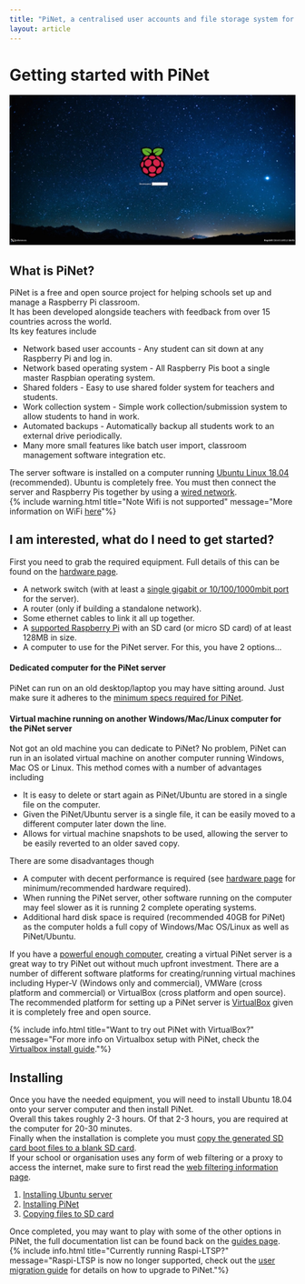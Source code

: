 ```yaml
---
title: "PiNet, a centralised user accounts and file storage system for a Raspberry Pi classroom."
layout: article
---
```


# Getting started with PiNet

![](/assets/images/raspi-login.jpeg)

## What is PiNet?
PiNet is a free and open source project for helping schools set up and manage a Raspberry Pi classroom.   
It has been developed alongside teachers with feedback from over 15 countries across the world.   
Its key features include   
- Network based user accounts - Any student can sit down at any Raspberry Pi and log in.   
- Network based operating system - All Raspberry Pis boot a single master Raspbian operating system.   
- Shared folders - Easy to use shared folder system for teachers and students.    
- Work collection system - Simple work collection/submission system to allow students to hand in work.   
- Automated backups - Automatically backup all students work to an external drive periodically.   
- Many more small features like batch user import, classroom management software integration etc.     

The server software is installed on a computer running [Ubuntu Linux 18.04](https://www.ubuntu.com/desktop) (recommended). Ubuntu is completely free. You must then connect the server and Raspberry Pis together by using a [wired network](hardware.html).   
{% include warning.html title="Note Wifi is not supported" message="More information on WiFi <a href='../faq.html'>here</a>"%}   
   
   
## I am interested, what do I need to get started?
First you need to grab the required equipment. Full details of this can be found on the [hardware page](hardware.html).  
- A network switch (with at least a [single gigabit or 10/100/1000mbit port](https://youtu.be/Wyy8wb2D_y4?t=79) for the server).  
- A router (only if building a standalone network).   
- Some ethernet cables to link it all up together.   
- A [supported Raspberry Pi](http://pinet.org.uk/articles/key-info.html) with an SD card (or micro SD card) of at least 128MB in size.   
- A computer to use for the PiNet server. For this, you have 2 options...   

#### Dedicated computer for the PiNet server   
PiNet can run on an old desktop/laptop you may have sitting around. Just make sure it adheres to the [minimum specs required for PiNet](hardware.html).

#### Virtual machine running on another Windows/Mac/Linux computer for the PiNet server   
Not got an old machine you can dedicate to PiNet? No problem, PiNet can run in an isolated virtual machine on another computer running Windows, Mac OS or Linux. This method comes with a number of advantages including  
- It is easy to delete or start again as PiNet/Ubuntu are stored in a single file on the computer.   
- Given the PiNet/Ubuntu server is a single file, it can be easily moved to a different computer later down the line.   
- Allows for virtual machine snapshots to be used, allowing the server to be easily reverted to an older saved copy.   

There are some disadvantages though   
- A computer with decent performance is required (see [hardware page](hardware.html) for minimum/recommended hardware required).  
- When running the PiNet server, other software running on the computer may feel slower as it is running 2 complete operating systems.   
- Additional hard disk space is required (recommended 40GB for PiNet) as the computer holds a full copy of Windows/Mac OS/Linux as well as PiNet/Ubuntu.   
   
If you have a [powerful enough computer](hardware.html), creating a virtual PiNet server is a great way to try PiNet out without much upfront investment. There are a number of different software platforms for creating/running virtual machines including Hyper-V (Windows only and commercial), VMWare (cross platform and commercial) or VirtualBox (cross platform and open source).   
The recommended platform for setting up a PiNet server is [VirtualBox](https://www.virtualbox.org/) given it is completely free and open source.   
    
{% include info.html title="Want to try out PiNet with VirtualBox?" message="For more info on Virtualbox setup with PiNet, check the <a href='virtualbox.html'>Virtualbox install guide</a>."%}   

Installing
-----------

Once you have the needed equipment, you will need to install Ubuntu 18.04 onto your server computer and then install PiNet.   
Overall this takes roughly 2-3 hours. Of that 2-3 hours, you are required at the computer for 20-30 minutes.   
Finally when the installation is complete you must [copy the generated SD card boot files to a blank SD card](sd-card-copy.html).   
If your school or organisation uses any form of web filtering or a proxy to access the internet, make sure to first read the [web filtering information page](../advanced/web-filtering.html).   

1. [Installing Ubuntu server](installing-ubuntu.html)
1. [Installing PiNet](installing-PiNet.html)
1. [Copying files to SD card](sd-card-copy.html)

Once completed, you may want to play with some of the other options in PiNet, the full documentation list can be found back on the [guides page](../guides.html).   
{% include info.html title="Currently running Raspi-LTSP?" message="Raspi-LTSP is now no longer supported, check out the <a href='../manage-users/migration.html'>user migration guide</a> for details on how to upgrade to PiNet."%}   
